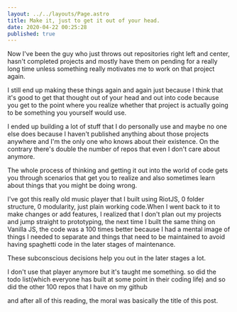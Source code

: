 ```yaml
---
layout: ../../layouts/Page.astro
title: Make it, just to get it out of your head.
date: 2020-04-22 00:25:28
published: true
---
```


Now I've been the guy who just throws out repositories right left and center, hasn't completed projects and mostly have them on pending for a really long time unless something really motivates me to work on that project again.

I still end up making these things again and again just because I think that it's good to get that thought out of your head and out into code because you get to the point where you realize whether that project is actually going to be something you yourself would use.

I ended up building a lot of stuff that I do personally use and maybe no one else does because I haven't published anything about those projects anywhere and I'm the only one who knows about their existence. On the contrary there's double the number of repos that even I don't care about anymore.

The whole process of thinking and getting it out into the world of code gets you through scenarios that get you to realize and also sometimes learn about things that you might be doing wrong.

I've got this really old music player that I built using RiotJS, 0 folder structure, 0 modularity, just plain working code.When I went back to it to make changes or add features, I realized that I don't plan out my projects and jump straight to prototyping, the next time I built the same thing on Vanilla JS, the code was a 100 times better because I had a mental image of things I needed to separate and things that need to be maintained to avoid having spaghetti code in the later stages of maintenance.

These subconscious decisions help you out in the later stages a lot.

I don't use that player anymore but it's taught me something.
so did the todo list(which everyone has built at some point in their coding life)
and so did the other 100 repos that I have on my github

and after all of this reading, the moral was basically the title of this post.
